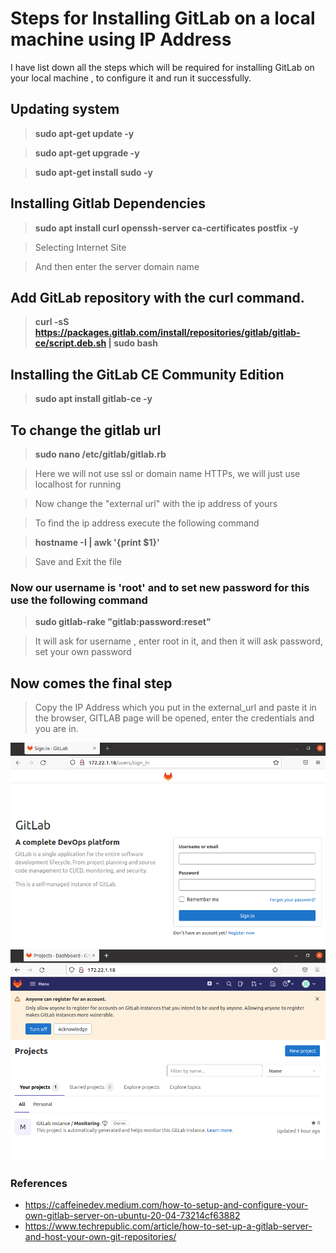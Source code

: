 # Steps for Installing GitLab on a local machine using IP Address

 I have list down all the steps which will be required for installing GitLab on your local machine , to configure it and run it successfully.


## Updating system
> **sudo apt-get update -y**

> **sudo apt-get upgrade -y**

> **sudo apt-get install sudo -y**

## Installing Gitlab Dependencies

> **sudo apt install curl openssh-server ca-certificates postfix -y**

> Selecting Internet Site

> And then enter the server domain name 


## Add GitLab repository with the curl command.

> **curl -sS https://packages.gitlab.com/install/repositories/gitlab/gitlab-ce/script.deb.sh | sudo bash**


## Installing the GitLab CE Community Edition

> **sudo apt install gitlab-ce -y**


## To change the gitlab url

> **sudo nano /etc/gitlab/gitlab.rb**

> Here we will not use ssl or domain name HTTPs, we will just use localhost for running

> Now change the "external url" with the ip address of yours

> To find the ip address execute the following command

> **hostname -I | awk '{print $1}'**

> Save and Exit the file


### Now our username is 'root' and to set new password for this use the following command

> **sudo gitlab-rake "gitlab:password:reset"**

>It will ask for username , enter root in it, and then it will ask password, set your own password


## Now comes the final step
> Copy the IP Address which you put in the external_url and paste it in the browser, GITLAB page will be opened, enter the credentials and you are in.

![gitlab-login](gitlab-loginpage.png)
![gitlab-after-login](after-login.png)

### References
* https://caffeinedev.medium.com/how-to-setup-and-configure-your-own-gitlab-server-on-ubuntu-20-04-73214cf63882
* https://www.techrepublic.com/article/how-to-set-up-a-gitlab-server-and-host-your-own-git-repositories/
